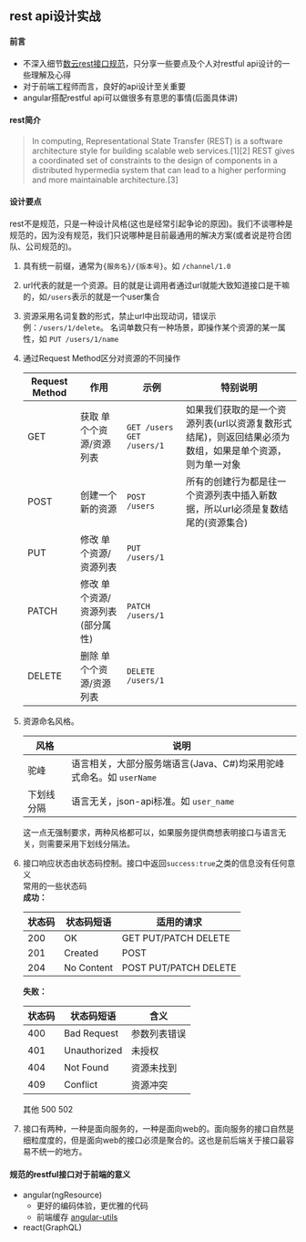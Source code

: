 ## rest api设计实战

#### 前言
* 不深入细节[数云rest接口规范](http://wiki.yunat.com/pages/viewpage.action?pageId=22972519)，只分享一些要点及个人对restful api设计的一些理解及心得
* 对于前端工程师而言，良好的api设计至关重要
* angular搭配restful api可以做很多有意思的事情(后面具体讲)

#### rest简介

> In computing, Representational State Transfer (REST) is a software architecture style for building scalable web services.[1][2] REST gives a coordinated set of constraints to the design of components in a distributed hypermedia system that can lead to a higher performing and more maintainable architecture.[3]


#### 设计要点
rest不是规范，只是一种设计风格(这也是经常引起争论的原因)。我们不谈哪种是规范的，因为没有规范，我们只说哪种是目前最通用的解决方案(或者说是符合团队、公司规范的)。

1. 具有统一前缀，通常为```{服务名}/{版本号}```。如 ```/channel/1.0```
2. url代表的就是一个资源。目的就是让调用者通过url就能大致知道接口是干嘛的，如```/users```表示的就是一个user集合
3. 资源采用名词复数的形式，禁止url中出现动词，错误示例：```/users/1/delete```。 名词单数只有一种场景，即操作某个资源的某一属性，如 ```PUT /users/1/name```
4. 通过Request Method区分对资源的不同操作
	
	| Request Method | 作用 | 示例 | 特别说明 |  
	| ------ | ------------ | -----------| ----- | 
	| GET    | 获取 单个个资源/资源列表 |```GET /users``` ```GET /users/1``` | 如果我们获取的是一个资源列表(url以资源复数形式结尾)，则返回结果必须为数组，如果是单个资源，则为单一对象 |
	| POST   | 创建一个新的资源 | ```POST /users``` | 所有的创建行为都是往一个资源列表中插入新数据，所以url必须是复数结尾的(资源集合)
	| PUT    | 修改 单个资源/资源列表 | ```PUT /users/1``` | 
	| PATCH  | 修改 单个资源/资源列表 (部分属性) | ```PATCH /users/1``` |
	| DELETE | 删除 单个个资源/资源列表 | ```DELETE /users/1``` |
5. 资源命名风格。 

	|风格|说明|
	|------|------|
	|驼峰|语言相关，大部分服务端语言(Java、C#)均采用驼峰式命名。如 ```userName``` |
	|下划线分隔|语言无关，json-api标准。如 ```user_name```|
	这一点无强制要求，两种风格都可以，如果服务提供商想表明接口与语言无关，则需要采用下划线分隔法。

6. 接口响应状态由状态码控制。接口中返回```success:true```之类的信息没有任何意义  
	常用的一些状态码  
	**成功：**
	
	| 状态码 | 状态码短语 | 适用的请求 |
	| ---------- | ------- | ------ |
	| 200 | OK | GET PUT/PATCH DELETE|
	| 201 | Created | POST |
	| 204 | No Content | POST PUT/PATCH DELETE|
	**失败：**
	
	| 状态码 | 状态码短语 | 含义 |
	| ---------- | ------- | ------ |
	| 400 | Bad Request | 参数列表错误 |
	| 401 | Unauthorized | 未授权 |
	| 404 | Not Found | 资源未找到 |
	| 409 | Conflict | 资源冲突 |
	
	其他 500 502
	
7. 接口有两种，一种是面向服务的，一种是面向web的。面向服务的接口自然是细粒度度的，但是面向web的接口必须是聚合的。这也是前后端关于接口最容易不统一的地方。

#### 规范的restful接口对于前端的意义
* angular(ngResource)
	* 更好的编码体验，更优雅的代码
	* 前端缓存 [angular-utils](https://github.com/kuitos/angular-utils)
* react(GraphQL)
